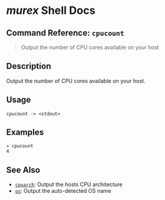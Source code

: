 # _murex_ Shell Docs

## Command Reference: `cpucount`

> Output the number of CPU cores available on your host

## Description

Output the number of CPU cores available on your host.

## Usage

    cpucount -> <stdout>

## Examples

    » cpucount
    4

## See Also

* [`cpuarch`](../commands/cpuarch.md):
  Output the hosts CPU architecture
* [`os`](../commands/os.md):
  Output the auto-detected OS name